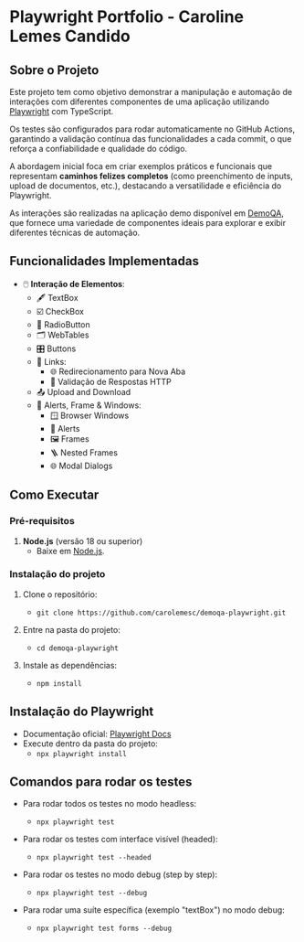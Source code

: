 # Playwright Portfolio - Caroline Lemes Candido

## Sobre o Projeto

Este projeto tem como objetivo demonstrar a manipulação e automação de interações com diferentes componentes de uma aplicação utilizando [Playwright](https://playwright.dev/) com TypeScript.

Os testes são configurados para rodar automaticamente no GitHub Actions, garantindo a validação contínua das funcionalidades a cada commit, o que reforça a confiabilidade e qualidade do código.

A abordagem inicial foca em criar exemplos práticos e funcionais que representam **caminhos felizes completos** (como preenchimento de inputs, upload de documentos, etc.), destacando a versatilidade e eficiência do Playwright.

As interações são realizadas na aplicação demo disponível em [DemoQA](https://demoqa.com/), que fornece uma variedade de componentes ideais para explorar e exibir diferentes técnicas de automação.

## Funcionalidades Implementadas

- 🖱️ **Interação de Elementos**:
  - 🖋️ TextBox
  - ☑️ CheckBox
  - 🔘 RadioButton
  - 🗂️ WebTables
  - 🎛️ Buttons
  - 🔗 Links: 
    - 🌐 Redirecionamento para Nova Aba
    - 📡 Validação de Respostas HTTP
  - 📤 Upload and Download
  - 🧱 Alerts, Frame & Windows:
    - 🪟 Browser Windows
    - 🚨 Alerts
    - 🖼️ Frames
    - 🪜 Nested Frames
    - 🌐 Modal Dialogs

## Como Executar

### Pré-requisitos

1. **Node.js** (versão 18 ou superior)
   - Baixe em [Node.js](https://nodejs.org/).

### Instalação do projeto

1. Clone o repositório:

   - `git clone https://github.com/carolemesc/demoqa-playwright.git`

2. Entre na pasta do projeto:

   - `cd demoqa-playwright`

3. Instale as dependências:
   - `npm install`

## Instalação do Playwright

- Documentação oficial: [Playwright Docs](https://playwright.dev/docs/intro)
- Execute dentro da pasta do projeto:
  - `npx playwright install`

## Comandos para rodar os testes  
- Para rodar todos os testes no modo headless:  
  - `npx playwright test`  

- Para rodar os testes com interface visível (headed):  
  - `npx playwright test --headed`  

- Para rodar os testes no modo debug (step by step):  
  - `npx playwright test --debug`  

- Para rodar uma suíte específica (exemplo "textBox") no modo debug:  
  - `npx playwright test forms --debug` 
